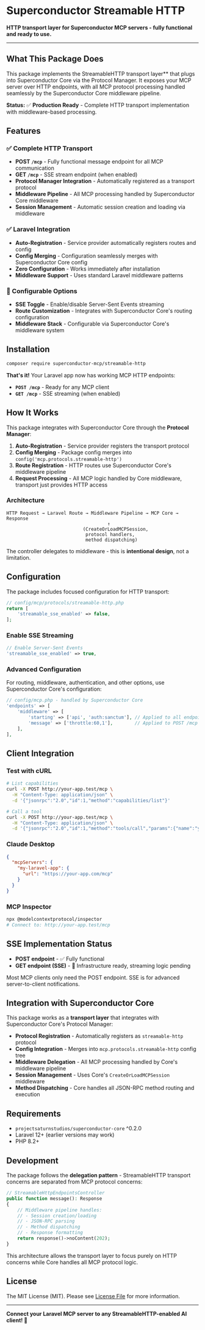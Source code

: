 # Superconductor Streamable HTTP

**HTTP transport layer for Superconductor MCP servers - fully functional and ready to use.**

---

## What This Package Does

This package implements the StreamableHTTP transport layer** that plugs into Superconductor Core via the Protocol Manager. It exposes your MCP server over HTTP endpoints, with all MCP protocol processing handled seamlessly by the Superconductor Core middleware pipeline.

**Status:** ✅ **Production Ready** - Complete HTTP transport implementation with middleware-based processing.

## Features

### ✅ Complete HTTP Transport
- **POST `/mcp`** - Fully functional message endpoint for all MCP communication
- **GET `/mcp`** - SSE stream endpoint (when enabled)
- **Protocol Manager Integration** - Automatically registered as a transport protocol
- **Middleware Pipeline** - All MCP processing handled by Superconductor Core middleware
- **Session Management** - Automatic session creation and loading via middleware

### ✅ Laravel Integration
- **Auto-Registration** - Service provider automatically registers routes and config
- **Config Merging** - Configuration seamlessly merges with Superconductor Core config
- **Zero Configuration** - Works immediately after installation
- **Middleware Support** - Uses standard Laravel middleware patterns

### 🔧 Configurable Options
- **SSE Toggle** - Enable/disable Server-Sent Events streaming
- **Route Customization** - Integrates with Superconductor Core's routing configuration
- **Middleware Stack** - Configurable via Superconductor Core's middleware system

## Installation

```bash
composer require superconductor-mcp/streamable-http
```

**That's it!** Your Laravel app now has working MCP HTTP endpoints:

- **`POST /mcp`** - Ready for any MCP client
- **`GET /mcp`** - SSE streaming (when enabled)

## How It Works

This package integrates with Superconductor Core through the **Protocol Manager**:

1. **Auto-Registration** - Service provider registers the transport protocol
2. **Config Merging** - Package config merges into `config('mcp.protocols.streamable-http')`
3. **Route Registration** - HTTP routes use Superconductor Core's middleware pipeline
4. **Request Processing** - All MCP logic handled by Core middleware, transport just provides HTTP access

### Architecture

```
HTTP Request → Laravel Route → Middleware Pipeline → MCP Core → Response
                                     ↑
                            (CreateOrLoadMCPSession, 
                             protocol handlers,
                             method dispatching)
```

The controller delegates to middleware - this is **intentional design**, not a limitation.

## Configuration

The package includes focused configuration for HTTP transport:

```php
// config/mcp/protocols/streamable-http.php
return [
    'streamable_sse_enabled' => false,
];
```

### Enable SSE Streaming

```php
// Enable Server-Sent Events
'streamable_sse_enabled' => true,
```

### Advanced Configuration

For routing, middleware, authentication, and other options, use Superconductor Core's configuration:

```php
// config/mcp.php - handled by Superconductor Core
'endpoints' => [
    'middleware' => [
        'starting' => ['api', 'auth:sanctum'], // Applied to all endpoints
        'message' => ['throttle:60,1'],        // Applied to POST /mcp
    ],
],
```

## Client Integration

### Test with cURL

```bash
# List capabilities
curl -X POST http://your-app.test/mcp \
  -H "Content-Type: application/json" \
  -d '{"jsonrpc":"2.0","id":1,"method":"capabilities/list"}'

# Call a tool
curl -X POST http://your-app.test/mcp \
  -H "Content-Type: application/json" \
  -d '{"jsonrpc":"2.0","id":1,"method":"tools/call","params":{"name":"your_tool","arguments":{}}}'
```

### Claude Desktop

```json
{
  "mcpServers": {
    "my-laravel-app": {
      "url": "https://your-app.com/mcp"
    }
  }
}
```

### MCP Inspector

```bash
npx @modelcontextprotocol/inspector
# Connect to: http://your-app.test/mcp
```

## SSE Implementation Status

- **POST endpoint** - ✅ Fully functional
- **GET endpoint (SSE)** - 🚧 Infrastructure ready, streaming logic pending

Most MCP clients only need the POST endpoint. SSE is for advanced server-to-client notifications.

## Integration with Superconductor Core

This package works as a **transport layer** that integrates with Superconductor Core's Protocol Manager:

- **Protocol Registration** - Automatically registers as `streamable-http` protocol
- **Config Integration** - Merges into `mcp.protocols.streamable-http` config tree
- **Middleware Delegation** - All MCP processing handled by Core's middleware pipeline
- **Session Management** - Uses Core's `CreateOrLoadMCPSession` middleware
- **Method Dispatching** - Core handles all JSON-RPC method routing and execution

## Requirements

- `projectsaturnstudios/superconductor-core` ^0.2.0
- Laravel 12+ (earlier versions may work)
- PHP 8.2+

## Development

The package follows the **delegation pattern** - StreamableHTTP transport concerns are separated from MCP protocol concerns:

```php
// StreamableHttpEndpointsController
public function message(): Response
{
    // Middleware pipeline handles:
    // - Session creation/loading
    // - JSON-RPC parsing
    // - Method dispatching
    // - Response formatting
    return response()->noContent(202);
}
```

This architecture allows the transport layer to focus purely on HTTP concerns while Core handles all MCP protocol logic.

## License

The MIT License (MIT). Please see [License File](LICENSE.md) for more information.

---

**Connect your Laravel MCP server to any StreamableHTTP-enabled AI client! 🚀** 
